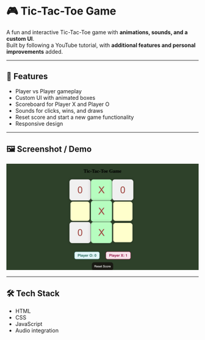 # 🎮 Tic-Tac-Toe Game

A fun and interactive Tic-Tac-Toe game with **animations, sounds, and a custom UI**.  
Built by following a YouTube tutorial, with **additional features and personal improvements** added.

---

## 🔹 Features
- Player vs Player gameplay  
- Custom UI with animated boxes  
- Scoreboard for Player X and Player O  
- Sounds for clicks, wins, and draws  
- Reset score and start a new game functionality  
- Responsive design

---

## 🖼️ Screenshot / Demo
![Tic-Tac-Toe Screenshot](images/screenshot.png)  

---

## 🛠️ Tech Stack
- HTML  
- CSS  
- JavaScript  
- Audio integration
